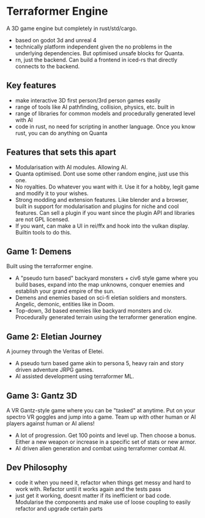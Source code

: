 # Terraformer Engine
A 3D game engine but completely in rust/std/cargo.
- based on godot 3d and unreal 4
- technically platform independent given the no problems in the underlying dependencies. But optimised unsafe blocks for Quanta.
- rn, just the backend. Can build a frontend in iced-rs that directly connects to the backend.

## Key features
- make interactive 3D first person/3rd person games easily
- range of tools like AI pathfinding, collision, physics, etc. built in
- range of libraries for common models and procedurally generated level with AI
- code in rust, no need for scripting in another language. Once you know rust, you can do anything on Quanta

## Features that sets this apart
- Modularisation with AI modules. Allowing AI.
- Quanta optimised. Dont use some other random engine, just use this one.
- No royalties. Do whatever you want with it. Use it for a hobby, legit game and modify it to your wishes.
- Strong modding and extension features. Like blender and a browser, built in support for modularisation and plugins for niche and cool features. Can sell a plugin if you want since the plugin API and libraries are not GPL licensed.
- If you want, can make a UI in rei/ffx and hook into the vulkan display. Builtin tools to do this.

## Game 1: Demens
Built using the terraformer engine.
- A "pseudo turn based" backyard monsters + civ6 style game where you build bases, expand into the map unknowns, conquer enemies and establish your grand empire of the sun.
- Demens and enemies based on sci-fi eletian soldiers and monsters. Angelic, demonic, entities like in Doom.
- Top-down, 3d based enemies like backyard monsters and civ. Procedurally generated terrain using the terraformer generation engine.

## Game 2: Eletian Journey
A journey through the Veritas of Eletei.
- A pseudo turn based game akin to persona 5, heavy rain and story driven adventure JRPG games.
- AI assisted development using terraformer ML.

## Game 3: Gantz 3D
A VR Gantz-style game where you can be "tasked" at anytime. Put on your spectro VR goggles and jump into a game. Team up with other human or AI players against human or AI aliens!
- A lot of progression. Get 100 points and level up. Then choose a bonus. Either a new weapon or increase in a specific set of stats or new armor.
- AI driven alien generation and combat using terraformer combat AI.

## Dev Philosophy
- code it when you need it, refactor when things get messy and hard to work with. Refactor until it works again and the tests pass
- just get it working, doesnt matter if its inefficient or bad code. Modularise the components and make use of loose coupling to easily refactor and upgrade certain parts
